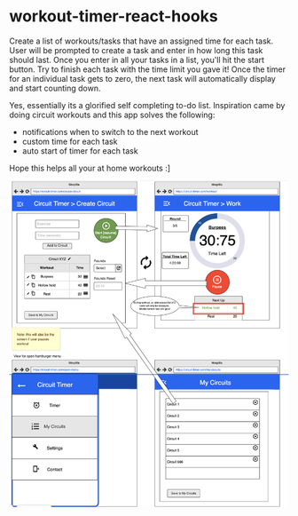 # workout-timer-react-hooks
Create a list of workouts/tasks that have an assigned time for each task.
User will be prompted to create a task and enter in how long this task should last.
Once you enter in all your tasks in a list, you'll hit the start button. 
Try to finish each task with the time limit you gave it!
Once the timer for an individual task gets to zero, the next task will automatically display and start counting down.

Yes, essentially its a glorified self completing to-do list.
Inspiration came by doing circuit workouts and this app solves the following:
- notifications when to switch to the next workout
- custom time for each task
- auto start of timer for each task

Hope this helps all your at home workouts :]


![alt text](./src/mockup2.png?raw=true "Mockup 2")

